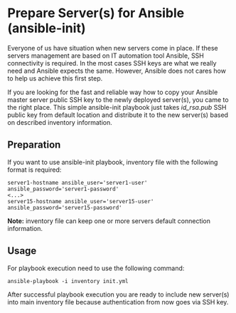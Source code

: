 # Prepare Server(s) for Ansible (ansible-init)

Everyone of us have situation when new servers come in place. If these servers management are based on IT automation tool Ansible, SSH connectivity is required. In the most cases SSH keys are what we really need and Ansible expects the same. However, Ansible does not cares how to help us achieve this first step.

If you are looking for the fast and reliable way how to copy your Ansible master server public SSH key to the newly deployed server(s), you came to the right place. This simple ansible-init playbook just takes <i>id_rsa.pub</i> SSH public key from default location and distribute it to the new server(s) based on described inventory information.

## Preparation

If you want to use ansible-init playbook, inventory file with the following format is required:
```
server1-hostname ansible_user='server1-user' ansible_password='server1-password'
<...>
server15-hostname ansible_user='server15-user' ansible_password='server15-password'
```
<b>Note:</b> inventory file can keep one or more servers default connection information.

## Usage

For playbook execution need to use the following command:
```
ansible-playbook -i inventory init.yml
```

After successful playbook execution you are ready to include new server(s) into main inventory file because authentication from now goes via SSH key.
